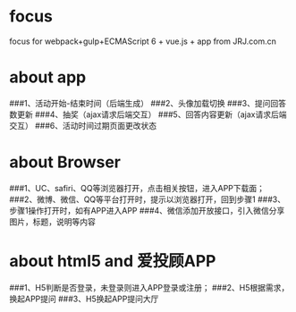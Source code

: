 # focus
focus for webpack+gulp+ECMAScript 6 + vue.js + app from JRJ.com.cn
# about app
###1、活动开始-结束时间（后端生成）
###2、头像加载切换
###3、提问回答数更新
###4、抽奖（ajax请求后端交互）
###5、回答内容更新（ajax请求后端交互）
###6、活动时间过期页面更改状态 

# about Browser
###1、UC、safiri、QQ等浏览器打开，点击相关按钮，进入APP下载面；
###2、微博、微信、QQ等平台打开时，提示以浏览器打开，回到步骤1
###3、步骤1操作打开时，如有APP进入APP
###4、微信添加开放接口，引入微信分享图片，标题，说明等内容

# about html5 and 爱投顾APP
###1、H5判断是否登录，未登录则进入APP登录或注册；
###2、H5根据需求，换起APP提问
###3、H5换起APP提问大厅